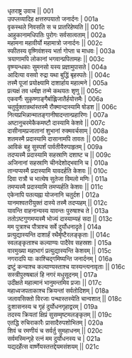 धृतराष्ट्र उवाच ||	001    
उपप्लव्यादिह क्षत्तरुपयातो जनार्दनः |	001a  
वृकस्थले निवसति स च प्रातरिहेष्यति ||	001c  
आहुकानामधिपतिः पुरोगः सर्वसात्वताम् |	002a  
महामना महावीर्यो महामात्रो जनार्दनः ||	002c  
स्फीतस्य वृष्णिवंशस्य भर्ता गोप्ता च माधवः |	003a  
त्रयाणामपि लोकानां भगवान्प्रपितामहः ||	003c  
वृष्ण्यन्धकाः सुमनसो यस्य प्रज्ञामुपासते |	004a  
आदित्या वसवो रुद्रा यथा बुद्धिं बृहस्पतेः ||	004c  
तस्मै पूजां प्रयोक्ष्यामि दाशार्हाय महात्मने |	005a  
प्रत्यक्षं तव धर्मज्ञ तन्मे कथयतः शृणु ||	005c  
एकवर्णैः सुकृष्णाङ्गैर्बाह्लिजातैर्हयोत्तमैः |	006a  
चतुर्युक्तान्रथांस्तस्मै रौक्मान्दास्यामि षोडश ||	006c  
नित्यप्रभिन्नान्मातङ्गानीषादन्तान्प्रहारिणः |	007a  
अष्टानुचरमेकैकमष्टौ दास्यामि केशवे ||	007c  
दासीनामप्रजातानां शुभानां रुक्मवर्चसाम् |	008a  
शतमस्मै प्रदास्यामि दासानामपि तावतः ||	008c  
आविकं बहु सुस्पर्शं पार्वतीयैरुपाहृतम् |	009a  
तदप्यस्मै प्रदास्यामि सहस्राणि दशाष्ट च ||	009c  
अजिनानां सहस्राणि चीनदेशोद्भवानि च |	010a  
तान्यप्यस्मै प्रदास्यामि यावदर्हति केशवः ||	010c  
दिवा रात्रौ च भात्येष सुतेजा विमलो मणिः |	011a  
तमप्यस्मै प्रदास्यामि तमप्यर्हति केशवः ||	011c  
एकेनापि पतत्यह्ना योजनानि चतुर्दश |	012a  
यानमश्वतरीयुक्तं दास्ये तस्मै तदप्यहम् ||	012c  
यावन्ति वाहनान्यस्य यावन्तः पुरुषाश्च ते |	013a  
ततोऽष्टगुणमप्यस्मै भोज्यं दास्याम्यहं सदा ||	013c  
मम पुत्राश्च पौत्राश्च सर्वे दुर्योधनादृते |	014a  
प्रत्युद्यास्यन्ति दाशार्हं रथैर्मृष्टैरलङ्कृताः ||	014c  
स्वलङ्कृताश्च कल्याण्यः पादैरेव सहस्रशः |	015a  
वारमुख्या महाभागं प्रत्युद्यास्यन्ति केशवम् ||	015c  
नगरादपि याः काश्चिद्गमिष्यन्ति जनार्दनम् |	016a  
द्रष्टुं कन्याश्च कल्याण्यस्ताश्च यास्यन्त्यनावृताः ||	016c  
सस्त्रीपुरुषबालं हि नगरं मधुसूदनम् |	017a  
उदीक्षते महात्मानं भानुमन्तमिव प्रजाः ||	017c  
महाध्वजपताकाश्च क्रियन्तां सर्वतोदिशम् |	018a  
जलावसिक्तो विरजाः पन्थास्तस्येति चान्वशात् ||	018c  
दुःशासनस्य च गृहं दुर्योधनगृहाद्वरम् |	019a  
तदस्य क्रियतां क्षिप्रं सुसम्मृष्टमलङ्कृतम् ||	019c  
एतद्धि रुचिराकारैः प्रासादैरुपशोभितम् |	020a  
शिवं च रमणीयं च सर्वर्तु सुमहाधनम् ||	020c  
सर्वमस्मिन्गृहे रत्नं मम दुर्योधनस्य च |	021a  
यद्यदर्हेत्स वार्ष्णेयस्तत्तद्देयमसंशयम् ||	021c  
